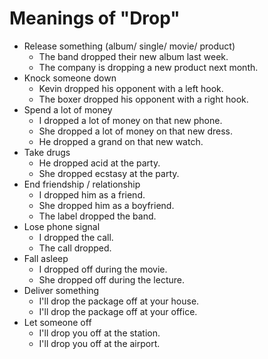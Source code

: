 # Meanings of "Drop"

- Release something (album/ single/ movie/ product)
  - The band dropped their new album last week.
  - The company is dropping a new product next month.
- Knock someone down
  - Kevin dropped his opponent with a left hook.
  - The boxer dropped his opponent with a right hook.
- Spend a lot of money
  - I dropped a lot of money on that new phone.
  - She dropped a lot of money on that new dress.
  - He dropped a grand on that new watch.
- Take drugs
  - He dropped acid at the party.
  - She dropped ecstasy at the party.
- End friendship / relationship
  - I dropped him as a friend.
  - She dropped him as a boyfriend.
  - The label dropped the band.
- Lose phone signal
  - I dropped the call.
  - The call dropped.
- Fall asleep
  - I dropped off during the movie.
  - She dropped off during the lecture.
- Deliver something
  - I'll drop the package off at your house.
  - I'll drop the package off at your office.
- Let someone off
  - I'll drop you off at the station.
  - I'll drop you off at the airport.

